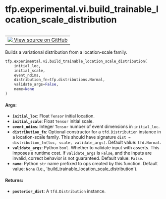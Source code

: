 <div itemscope itemtype="http://developers.google.com/ReferenceObject">
<meta itemprop="name" content="tfp.experimental.vi.build_trainable_location_scale_distribution" />
<meta itemprop="path" content="Stable" />
</div>

# tfp.experimental.vi.build_trainable_location_scale_distribution


<table class="tfo-notebook-buttons tfo-api" align="left">

<td>
  <a target="_blank" href="https://github.com/tensorflow/probability/blob/master/tensorflow_probability/python/experimental/vi/surrogate_posteriors.py">
    <img src="https://www.tensorflow.org/images/GitHub-Mark-32px.png" />
    View source on GitHub
  </a>
</td></table>



Builds a variational distribution from a location-scale family.

``` python
tfp.experimental.vi.build_trainable_location_scale_distribution(
    initial_loc,
    initial_scale,
    event_ndims,
    distribution_fn=tfp.distributions.Normal,
    validate_args=False,
    name=None
)
```



<!-- Placeholder for "Used in" -->


#### Args:


* <b>`initial_loc`</b>: Float `Tensor` initial location.
* <b>`initial_scale`</b>: Float `Tensor` initial scale.
* <b>`event_ndims`</b>: Integer `Tensor` number of event dimensions in `initial_loc`.
* <b>`distribution_fn`</b>: Optional constructor for a `tfd.Distribution` instance
  in a location-scale family. This should have signature `dist =
  distribution_fn(loc, scale, validate_args)`.
  Default value: `tfd.Normal`.
* <b>`validate_args`</b>: Python `bool`. Whether to validate input with asserts. This
  imposes a runtime cost. If `validate_args` is `False`, and the inputs are
  invalid, correct behavior is not guaranteed.
  Default value: `False`.
* <b>`name`</b>: Python `str` name prefixed to ops created by this function.
  Default value: `None` (i.e.,
    'build_trainable_location_scale_distribution').

#### Returns:


* <b>`posterior_dist`</b>: A `tfd.Distribution` instance.